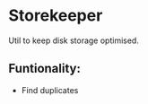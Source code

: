 Storekeeper
===========

Util to keep disk storage optimised. 

Funtionality:
-------------

* Find duplicates
